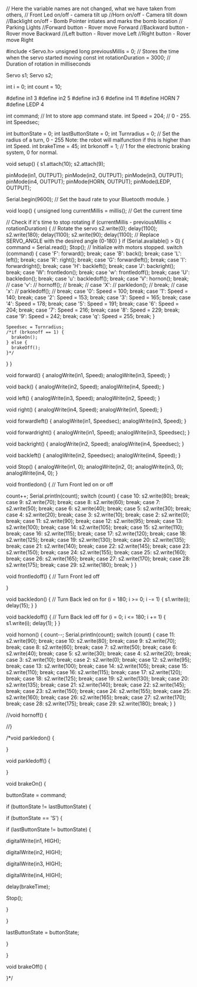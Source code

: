 // Here the variable names are not changed, what we have taken from others,
// Front Led on/off - camera tilt up
//Horn on/off - Camera tilt down
//Backlight on/off - Bomb Pointer intiates and marks the bomb location
// Parking Lights 
//Forward button - Rover move Forward
//Backward button - Rover move Backward
//Left button - Rover move Left
//Right button - Rover move Right






#include <Servo.h>
unsigned long previousMillis = 0;  // Stores the time when the servo started moving
const int rotationDuration = 3000; // Duration of rotation in milliseconds


Servo s1;
Servo s2;

int i = 0;
int count = 10;

#define in1 3
#define in2 5
#define in3 6
#define in4 11
#define HORN 7
#define LEDP 4

int command; // Int to store app command state.
int Speed = 204; // 0 - 255.
int Speedsec;

int buttonState = 0;
int lastButtonState = 0;
int Turnradius = 0; // Set the radius of a turn, 0 - 255 Note: the robot will malfunction if this is higher than int Speed.
int brakeTime = 45;
int brkonoff = 1; // 1 for the electronic braking system, 0 for normal.

void setup() {
  s1.attach(10);
  s2.attach(9);

  pinMode(in1, OUTPUT);
  pinMode(in2, OUTPUT);
  pinMode(in3, OUTPUT);
  pinMode(in4, OUTPUT);
  pinMode(HORN, OUTPUT);
  pinMode(LEDP, OUTPUT);

  Serial.begin(9600); // Set the baud rate to your Bluetooth module.
}

void loop() {
  unsigned long currentMillis = millis();  // Get the current time

  // Check if it's time to stop rotating
  if (currentMillis - previousMillis < rotationDuration) {
    // Rotate the servo
    s2.write(0);
    delay(1100); 
    s2.write(180);
    delay(1100); 
    s2.write(90);
    delay(1100); // Replace SERVO_ANGLE with the desired angle (0-180)
  }
  if (Serial.available() > 0) {
    command = Serial.read();
    Stop(); // Initialize with motors stopped.
    switch (command) {
      case 'F':
        forward();
        break;
      case 'B':
        back();
        break;
      case 'L':
        left();
        break;
      case 'R':
        right();
        break;
      case 'G':
        forwardleft();
        break;
      case 'I':
        forwardright();
        break;
      case 'H':
        backleft();
        break;
      case 'J':
        backright();
        break;
      case 'W':
        frontledon();
        break;
      case 'w':
        frontledoff();
        break;
      case 'U':
        backledon();
        break;
      case 'u':
        backledoff();
        break;
      case 'V':
        hornon();
        break;
     // case 'v':
       // hornoff();
       // break;
     // case 'X':
       // parkledon();
      //  break;
     // case 'x':
     //   parkledoff();
       // break;
      case '0':
        Speed = 100;
        break;
      case '1':
        Speed = 140;
        break;
      case '2':
        Speed = 153;
        break;
      case '3':
        Speed = 165;
        break;
      case '4':
        Speed = 178;
        break;
      case '5':
        Speed = 191;
        break;
      case '6':
        Speed = 204;
        break;
      case '7':
        Speed = 216;
        break;
      case '8':
        Speed = 229;
        break;
      case '9':
        Speed = 242;
        break;
      case 'q':
        Speed = 255;
        break;
    }

    Speedsec = Turnradius;
    /*if (brkonoff == 1) {
      brakeOn();
    } else {
      brakeOff();
    }*/
  }
}

void forward() {
  analogWrite(in1, Speed);
  analogWrite(in3, Speed);
}

void back() {
  analogWrite(in2, Speed);
  analogWrite(in4, Speed);
}

void left() {
  analogWrite(in3, Speed);
  analogWrite(in2, Speed);
}

void right() {
  analogWrite(in4, Speed);
  analogWrite(in1, Speed);
}

void forwardleft() {
  analogWrite(in1, Speedsec);
  analogWrite(in3, Speed);
}

void forwardright() {
  analogWrite(in1, Speed);
  analogWrite(in3, Speedsec);
}

void backright() {
  analogWrite(in2, Speed);
  analogWrite(in4, Speedsec);
}

void backleft() {
  analogWrite(in2, Speedsec);
  analogWrite(in4, Speed);
}

void Stop() {
  analogWrite(in1, 0);
  analogWrite(in2, 0);
  analogWrite(in3, 0);
  analogWrite(in4, 0);
}

void frontledon() { // Turn Front led on or off
 
  count++;
  Serial.println(count);
  switch (count) {
      case 10:
      s2.write(80);
      break;
    case 9:
      s2.write(70);
      break;
    case 8:
      s2.write(60);
      break;
    case 7:
      s2.write(50);
      break;
    case 6:
      s2.write(40);
      break;
    case 5:
      s2.write(30);
      break;
    case 4:
      s2.write(20);
      break;
    case 3:
      s2.write(10);
      break;
    case 2:
      s2.write(0);
      break;
    case 11:
      s2.write(90);
      break;
    case 12:
      s2.write(95);
      break;
    case 13:
      s2.write(100);
      break;
    case 14:
      s2.write(105);
      break;
    case 15:
      s2.write(110);
      break;
    case 16:
      s2.write(115);
      break;
    case 17:
      s2.write(120);
      break;
    case 18:
      s2.write(125);
      break;
    case 19:
      s2.write(130);
      break;
    case 20:
      s2.write(135);
      break;
    case 21:
      s2.write(140);
      break;
    case 22:
      s2.write(145);
      break;
    case 23:
      s2.write(150);
      break;
    case 24:
      s2.write(155);
      break;
    case 25:
      s2.write(160);
      break;
    case 26:
      s2.write(165);
      break;
    case 27:
      s2.write(170);
      break;
    case 28:
      s2.write(175);
      break;
    case 29:
      s2.write(180);
      break;
  }
}

void frontledoff() { // Turn Front led off
  
  }


void backledon() { // Turn Back led on
  for (i = 180; i >= 0; i -= 1) {
    s1.write(i);
    delay(15);
  }
}

void backledoff() { // Turn Back led off
  for (i = 0; i <= 180; i += 1) {
    s1.write(i);
    delay(1);
  }
}

void hornon() {
  count--;
  Serial.println(count);
  switch (count) {
    case 11:
      s2.write(90);
      break;
    case 10:
      s2.write(80);
      break;
    case 9:
      s2.write(70);
      break;
    case 8:
      s2.write(60);
      break;
    case 7:
      s2.write(50);
      break;
    case 6:
      s2.write(40);
      break;
    case 5:
      s2.write(30);
      break;
    case 4:
      s2.write(20);
      break;
    case 3:
      s2.write(10);
      break;
    case 2:
      s2.write(0);
      break;
    case 12:
      s2.write(95);
      break;
    case 13:
      s2.write(100);
      break;
    case 14:
      s2.write(105);
      break;
    case 15:
      s2.write(110);
      break;
    case 16:
      s2.write(115);
      break;
    case 17:
      s2.write(120);
      break;
    case 18:
      s2.write(125);
      break;
    case 19:
      s2.write(130);
      break;
    case 20:
      s2.write(135);
      break;
    case 21:
      s2.write(140);
      break;
    case 22:
      s2.write(145);
      break;
    case 23:
      s2.write(150);
      break;
    case 24:
      s2.write(155);
      break;
    case 25:
      s2.write(160);
      break;
    case 26:
      s2.write(165);
      break;
    case 27:
      s2.write(170);
      break;
    case 28:
      s2.write(175);
      break;
    case 29:
      s2.write(180);
      break;
}
}

//void hornoff() {
  
//}

/*void parkledon() {
 
}

void parkledoff() {
  
}

void brakeOn() {




buttonState = command;





if (buttonState != lastButtonState) {





if (buttonState == 'S') {


if (lastButtonState != buttonState) {


digitalWrite(in1, HIGH);


digitalWrite(in2, HIGH);


digitalWrite(in3, HIGH);


digitalWrite(in4, HIGH);


delay(brakeTime);


Stop();


}


}



lastButtonState = buttonState;


}


}


  void brakeOff() {

  }*/
